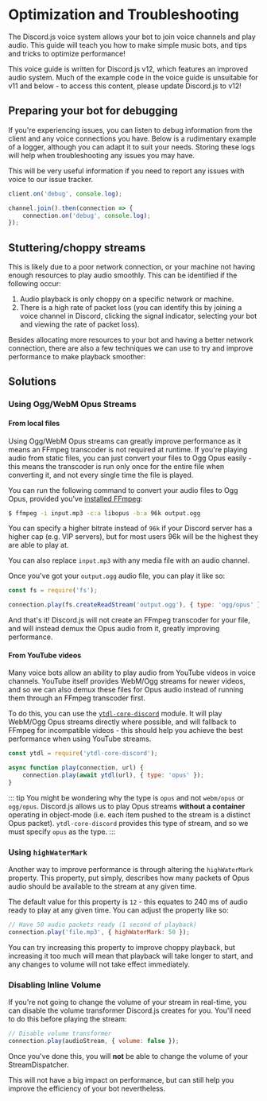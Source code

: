 # Optimization and Troubleshooting

<branch version="11.x">

The Discord.js voice system allows your bot to join voice channels and play audio. This guide will teach you how to make simple music bots, and tips and tricks to optimize performance!

This voice guide is written for Discord.js v12, which features an improved audio system. Much of the example code in the voice guide is unsuitable for v11 and below - to access this content, please update Discord.js to v12! 

</branch>
<branch version="12.x">

## Preparing your bot for debugging

If you're experiencing issues, you can listen to debug information from the client and any voice connections you have. Below is a rudimentary example of a logger, although you can adapt it to suit your needs. Storing these logs will help when troubleshooting any issues you may have.

This will be very useful information if you need to report any issues with voice to our issue tracker.

```js
client.on('debug', console.log);

channel.join().then(connection => {
	connection.on('debug', console.log);
});
```

## Stuttering/choppy streams

This is likely due to a poor network connection, or your machine not having enough resources to play audio smoothly. This can be identified if the following occur:

1. Audio playback is only choppy on a specific network or machine.
2. There is a high rate of packet loss (you can identify this by joining a voice channel in Discord, clicking the signal indicator, selecting your bot and viewing the rate of packet loss).

Besides allocating more resources to your bot and having a better network connection, there are also a few techniques we can use to try and improve performance to make playback smoother:

## Solutions

### Using Ogg/WebM Opus Streams

#### From local files

Using Ogg/WebM Opus streams can greatly improve performance as it means an FFmpeg transcoder is not required at runtime. If you're playing audio from static files, you can just convert your files to Ogg Opus easily - this means the transcoder is run only once for the entire file when converting it, and not every single time the file is played.

You can run the following command to convert your audio files to Ogg Opus, provided you've [installed FFmpeg](/voice/#installing-dependencies):

```bash
$ ffmpeg -i input.mp3 -c:a libopus -b:a 96k output.ogg
```

You can specify a higher bitrate instead of `96k` if your Discord server has a higher cap (e.g. VIP servers), but for most users 96k will be the highest they are able to play at.

You can also replace `input.mp3` with any media file with an audio channel.

Once you've got your `output.ogg` audio file, you can play it like so:

```js
const fs = require('fs');

connection.play(fs.createReadStream('output.ogg'), { type: 'ogg/opus' });
```

And that's it! Discord.js will not create an FFmpeg transcoder for your file, and will instead demux the Opus audio from it, greatly improving performance.

#### From YouTube videos

Many voice bots allow an ability to play audio from YouTube videos in voice channels. YouTube itself provides WebM/Ogg streams for newer videos, and so we can also demux these files for Opus audio instead of running them through an FFmpeg transcoder first.

To do this, you can use the [`ytdl-core-discord`](https://github.com/amishshah/ytdl-core-discord) module. It will play WebM/Ogg Opus streams directly where possible, and will fallback to FFmpeg for incompatible videos - this should help you achieve the best performance when using YouTube streams.

```js
const ytdl = require('ytdl-core-discord');

async function play(connection, url) {
	connection.play(await ytdl(url), { type: 'opus' });
}
```

::: tip
You might be wondering why the type is `opus` and not `webm/opus` or `ogg/opus`. Discord.js allows us to play Opus streams **without a container** operating in object-mode (i.e. each item pushed to the stream is a distinct Opus packet). `ytdl-core-discord` provides this type of stream, and so we must specify `opus` as the type.
:::

### Using `highWaterMark`

Another way to improve performance is through altering the `highWaterMark` property. This property, put simply, describes how many packets of Opus audio should be available to the stream at any given time.

The default value for this property is `12` - this equates to 240 ms of audio ready to play at any given time. You can adjust the property like so:

```js
// Have 50 audio packets ready (1 second of playback)
connection.play('file.mp3', { highWaterMark: 50 });
```

You can try increasing this property to improve choppy playback, but increasing it too much will mean that playback will take longer to start, and any changes to volume will not take effect immediately. 

### Disabling Inline Volume

If you're not going to change the volume of your stream in real-time, you can disable the volume transformer Discord.js creates for you. You'll need to do this before playing the stream:

```js
// Disable volume transformer
connection.play(audioStream, { volume: false });
```

Once you've done this, you will **not** be able to change the volume of your StreamDispatcher.

This will not have a big impact on performance, but can still help you improve the efficiency of your bot nevertheless.

</branch>
